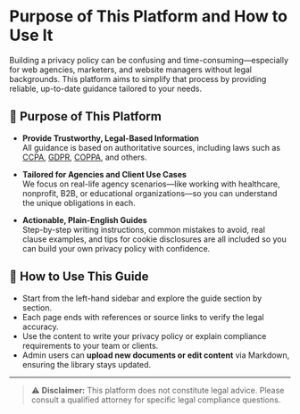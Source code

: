 # Purpose of This Platform and How to Use It

Building a privacy policy can be confusing and time-consuming—especially for web agencies, marketers, and website managers without legal backgrounds. This platform aims to simplify that process by providing reliable, up-to-date guidance tailored to your needs.

## 🎯 Purpose of This Platform

- **Provide Trustworthy, Legal-Based Information**  
  All guidance is based on authoritative sources, including laws such as [CCPA](https://oag.ca.gov/privacy/ccpa), [GDPR](https://gdpr.eu/), [COPPA](https://www.ftc.gov/legal-library/browse/rules/childrens-online-privacy-protection-rule-coppa), and others.

- **Tailored for Agencies and Client Use Cases**  
  We focus on real-life agency scenarios—like working with healthcare, nonprofit, B2B, or educational organizations—so you can understand the unique obligations in each.

- **Actionable, Plain-English Guides**  
  Step-by-step writing instructions, common mistakes to avoid, real clause examples, and tips for cookie disclosures are all included so you can build your own privacy policy with confidence.

## 🧭 How to Use This Guide

- Start from the left-hand sidebar and explore the guide section by section.
- Each page ends with references or source links to verify the legal accuracy.
- Use the content to write your privacy policy or explain compliance requirements to your team or clients.
- Admin users can **upload new documents or edit content** via Markdown, ensuring the library stays updated.

---

> ⚠️ **Disclaimer:** This platform does not constitute legal advice. Please consult a qualified attorney for specific legal compliance questions.
